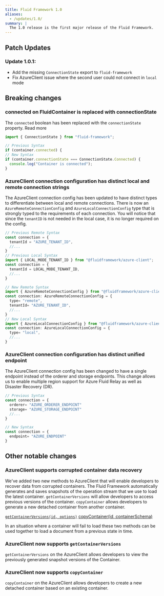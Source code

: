 ```yaml
---
title: Fluid Framework 1.0
aliases:
  - /updates/1.0/
summary: |
  The 1.0 release is the first major release of the Fluid Framework.
---
```


## Patch Updates

### Update 1.0.1:
- Add the missing `ConnectionState` export to `fluid-framework`
- Fix AzureClient issue where the second user could not connect in `local` mode

## Breaking changes

### connected on FluidContainer is replaced with connectionState

The `connected` boolean has been replaced with the `connectionState` property. Read more

```js
import { ConnectionState } from "fluid-framework";

// Previous Syntax
if (container.connected) {
// New Syntax
if (container.connectionState === ConnectionState.Connected) {
  console.log("Container is connected");
}
```

### AzureClient connection configuration has distinct local and remote connection strings

The AzureClient connection config has been updated to have distinct types to differentiate between local and remote connections. There is now an `AzureRemoteConnectionConfig` and `AzureLocalConnectionConfig` type that is strongly typed to the requirements of each connection. You will notice that since the `tenantID` is not needed in the local case, it is no longer required on the config.

```js
// Previous Remote Syntax
const connection = {
  tenantId = "AZURE_TENANT_ID",
  //...
}
// Previous Local Syntax
import { LOCAL_MODE_TENANT_ID } from "@fluidframework/azure-client";
const connection = {
  tenantId = LOCAL_MODE_TENANT_ID,
  //...
}
```

```js
// New Remote Syntax
import { AzureRemoteConnectionConfig } from "@fluidframework/azure-client";
const connection: AzureRemoteConnectionConfig = {
  type= "remote",
  tenantId= "AZURE_TENANT_ID",
  //...
}
// New Local Syntax
import { AzureLocalConnectionConfig } from "@fluidframework/azure-client";
const connection: AzureLocalConnectionConfig = {
  type= "local",
  //...
}
```

### AzureClient connection configuration has distinct unified endpoint

The AzureClient connection config has been changed to have a single endpoint instead of the orderer and storage endpoints. This change allows us to enable multiple region support for Azure Fluid Relay as well as Disaster Recovery (DR).

```js
// Previous Syntax
const connection = {
  orderer= "AZURE_ORDERER_ENDPOINT"
  storage= "AZURE_STORAGE_ENDPOINT"
  //...
}
```

```js
// New Syntax
const connection = {
  endpoint= "AZURE_ENDPOINT"
}
```

## Other notable changes

### AzureClient supports corrupted container data recovery

We've added two new methods to AzureClient that will enable developers to recover data from corrupted containers. The Fluid Framework automatically generates and saves snapshots of the operation stream that we use to load the latest container. `getContainerVersions` will allow developers to access previous versions of the container. `copyContainer` allows developers to generate a new detached container from another container.

[`getContainerVersions(id, options)`](https://fluidframework.com/docs/apis/azure-client/azureclient/#azure-client-azureclient-getcontainerversions-Method)
[copyContainer(id, containerSchema)](https://fluidframework.com/docs/apis/azure-client/azureclient/#azure-client-azureclient-copycontainer-Method)

In an situation where a container will fail to load these two methods can be used together to load a document from a previous state in time.

### AzureClient now supports `getContainerVersions`

`getContainerVersions` on the AzureClient allows developers to view the previously generated snapshot versions of the Container.

### AzureClient now supports `copyContainer`

`copyContainer` on the AzureClient allows developers to create a new detached container based on an existing container.
